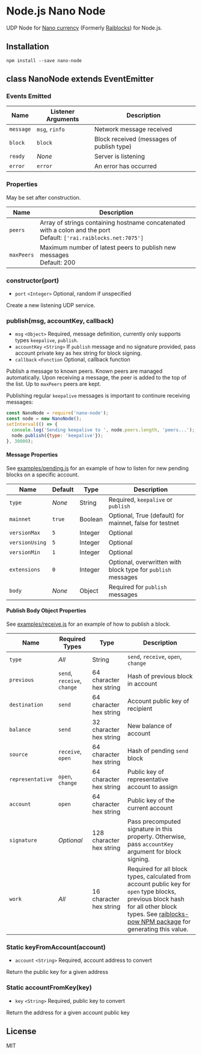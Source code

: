 # Node.js Nano Node

UDP Node for [Nano currency](https://nano.org) (Formerly [Raiblocks](https://raiblocks.net)) for Node.js.

## Installation

```
npm install --save nano-node
```

## class NanoNode extends EventEmitter

### Events Emitted

Name | Listener Arguments | Description
-----|-------------------|-----------------------
`message` | `msg`, `rinfo` | Network message received
`block` | `block` | Block received (messages of publish type)
`ready` | *None* | Server is listening
`error` | `error` | An error has occurred

### Properties

May be set after construction.

Name | Description
-----|---------------
`peers` | Array of strings containing hostname concatenated with a colon and the port<br>Default: `['rai.raiblocks.net:7075']`
`maxPeers` | Maximum number of latest peers to publish new messages<br>Default: 200

### constructor(port)

* `port` `<Integer>` Optional, random if unspecified

Create a new listening UDP service.

### publish(msg, accountKey, callback)

* `msg` `<Object>` Required, message definition, currently only supports types `keepalive`, `publish`.
* `accountKey` `<String>` If `publish` message and no signature provided, pass account private key as hex string for block signing.
* `callback` `<Function` Optional, callback function

Publish a message to known peers. Known peers are managed automatically. Upon receiving a message, the peer is added to the top of the list. Up to `maxPeers` peers are kept.

Publishing regular `keepalive` messages is important to continure receiving messages:

```js
const NanoNode = require('nano-node');
const node = new NanoNode();
setInterval(() => {
  console.log('Sending keepalive to ', node.peers.length, 'peers...');
  node.publish({type: 'keepalive'});
}, 30000);
```

#### Message Properties

See [examples/pending.js](examples/pending.js) for an example of how to listen for new pending blocks on a specific account.

Name | Default | Type | Description
-----|--------|-------|--------------
`type` | *None* | String | Required, `keepalive` or `publish`
`mainnet` | `true` | Boolean | Optional, True (default) for mainnet, false for testnet
`versionMax` | `5` | Integer | Optional
`versionUsing` | `5` | Integer | Optional
`versionMin` | `1` | Integer | Optional
`extensions` | `0` | Integer | Optional, overwritten with block type for `publish` messages
`body` | *None* | Object | Required for `publish` messages

#### Publish Body Object Properties

See [examples/receive.js](examples/receive.js) for an example of how to publish a block.

Name | Required Types | Type | Description
-----|----------------|----|---
`type` | *All* | String | `send`, `receive`, `open`, `change`
`previous` | `send`, `receive`, `change` | 64 character hex string | Hash of previous block in account
`destination` | `send` | 64 character hex string | Account public key of recipient
`balance` | `send` | 32 character hex string | New balance of account
`source` | `receive`, `open` | 64 character hex string | Hash of pending `send` block
`representative` | `open`, `change` | 64 character hex string | Public key of representative account to assign
`account` | `open` | 64 character hex string | Public key of the current account
`signature` | *Optional* | 128 character hex string | Pass precomputed signature in this property. Otherwise, pass `accountKey` argument for block signing.
`work` | *All* | 16 character hex string | Required for all block types, calculated from account public key for `open` type blocks, previous block hash for all other block types. See [raiblocks-pow NPM package](https://github.com/numtel/node-raiblocks-pow) for generating this value.

### Static keyFromAccount(account)

* `account` `<String>` Required, account address to convert

Return the public key for a given address

### Static accountFromKey(key)

* `key` `<String>` Required, public key to convert

Return the address for a given account public key

## License

MIT
